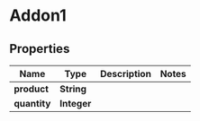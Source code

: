 

# Addon1


## Properties

| Name | Type | Description | Notes |
|------------ | ------------- | ------------- | -------------|
|**product** | **String** |  |  |
|**quantity** | **Integer** |  |  |



